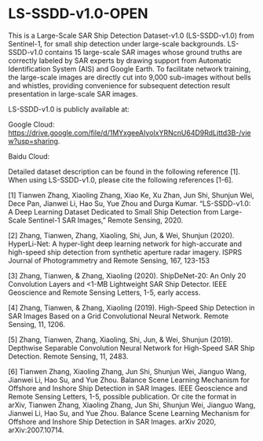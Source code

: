 # LS-SSDD-v1.0-OPEN
This is a Large-Scale SAR Ship Detection Dataset-v1.0 (LS-SSDD-v1.0) from Sentinel-1, for small ship detection under large-scale backgrounds. LS-SSDD-v1.0 contains 15 large-scale SAR images whose ground truths are correctly labeled by SAR experts by drawing support from Automatic Identification System (AIS) and Google Earth. To facilitate network training, the large-scale images are directly cut into 9,000 sub-images without bells and whistles, providing convenience for subsequent detection result presentation in large-scale SAR images. 

LS-SSDD-v1.0 is publicly available at:

Google Cloud: https://drive.google.com/file/d/1MYxgeeAIyoIxYRNcnU64D9RdLjttd3B-/view?usp=sharing.

Baidu Cloud:


Detailed dataset description can be found in the following reference [1]. When using LS-SSDD-v1.0, please cite the following references [1-6].

[1] Tianwen Zhang, Xiaoling Zhang, Xiao Ke, Xu Zhan, Jun Shi, Shunjun Wei, Dece Pan, Jianwei Li, Hao Su, Yue Zhou and Durga Kumar. “LS-SSDD-v1.0: A Deep Learning Dataset Dedicated to Small Ship Detection from Large-Scale Sentinel-1 SAR Images,” Remote Sensing, 2020.

[2] Zhang, Tianwen, Zhang, Xiaoling, Shi, Jun, & Wei, Shunjun (2020). HyperLi-Net: A hyper-light deep learning network for high-accurate and high-speed ship detection from synthetic aperture radar imagery. ISPRS Journal of Photogrammetry and Remote Sensing, 167, 123-153

[3] Zhang, Tianwen, & Zhang, Xiaoling (2020). ShipDeNet-20: An Only 20 Convolution Layers and <1-MB Lightweight SAR Ship Detector. IEEE Geoscience and Remote Sensing Letters, 1-5, early access.

[4] Zhang, Tianwen, & Zhang, Xiaoling (2019). High-Speed Ship Detection in SAR Images Based on a Grid Convolutional Neural Network. Remote Sensing, 11, 1206.

[5] Zhang, Tianwen, Zhang, Xiaoling, Shi, Jun, & Wei, Shunjun (2019). Depthwise Separable Convolution Neural Network for High-Speed SAR Ship Detection. Remote Sensing, 11, 2483.

[6] Tianwen Zhang, Xiaoling Zhang, Jun Shi, Shunjun Wei, Jianguo Wang, Jianwei Li, Hao Su, and Yue Zhou. Balance Scene Learning Mechanism for Offshore and Inshore Ship Detection in SAR Images. IEEE Geoscience and Remote Sensing Letters, 1-5, possible publication. Or cite the format in arXiv, Tianwen Zhang, Xiaoling Zhang, Jun Shi, Shunjun Wei, Jianguo Wang, Jianwei Li, Hao Su, and Yue Zhou. Balance Scene Learning Mechanism for Offshore and Inshore Ship Detection in SAR Images. arXiv 2020, arXiv:2007.10714.
